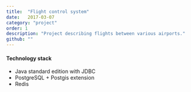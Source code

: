 ```yaml
---
title:  "Flight control system"
date:   2017-03-07
category: "project"
order: 1
description: "Project describing flights between various airports."
github: ""
---
```

#### Technology stack

*   Java standard edition with JDBC
*   PostgreSQL + Postgis extension
*   Redis



